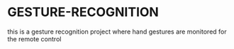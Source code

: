 # GESTURE-RECOGNITION
this is a gesture recognition project where hand gestures are monitored for the remote control 
